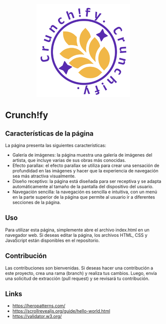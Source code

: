 <div>
<p style = 'text-align:center;'>
<img src="https://github.com/AlbertoDiazEsteban/MyFirst-E-commerce/blob/main/img/logo/logo_color.svg" alt="logo" width="300px">
</p>
</div>

# Crunch!fy 


## Características de la página
La página presenta las siguientes características:
* Galería de imágenes: la página muestra una galería de imágenes del artista, que incluye varias de sus obras más conocidas.
* Efecto parallax: el efecto parallax se utiliza para crear una sensación de profundidad en las imágenes y hacer que la experiencia de navegación sea más atractiva visualmente.  
* Diseño receptivo: la página está diseñada para ser receptiva y se adapta automáticamente al tamaño de la pantalla del dispositivo del usuario.
* Navegación sencilla: la navegación es sencilla e intuitiva, con un menú en la parte superior de la página que permite al usuario ir a diferentes secciones de la página.

## Uso
Para utilizar esta página, simplemente abre el archivo index.html en un navegador web. Si deseas editar la página, los archivos HTML, CSS y JavaScript están disponibles en el repositorio.

## Contribución
Las contribuciones son bienvenidas. Si deseas hacer una contribución a este proyecto, crea una rama (branch) y realiza tus cambios. Luego, envía una solicitud de extracción (pull request) y se revisará tu contribución.

## Links
* https://heropatterns.com/
* https://scrollrevealjs.org/guide/hello-world.html
* https://validator.w3.org/

